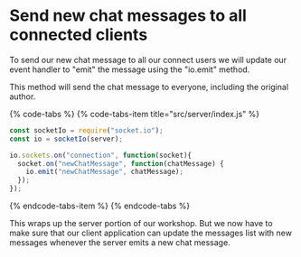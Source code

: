 # Send new chat messages to all connected clients

To send our new chat message to all our connect users we will update our event handler to "emit" the message using the "io.emit" method. 

This method will send the chat message to everyone, including the original author.

{% code-tabs %}
{% code-tabs-item title="src/server/index.js" %}
```javascript
const socketIo = require("socket.io");
const io = socketIo(server);

io.sockets.on("connection", function(socket){
  socket.on("newChatMessage", function(chatMessage) {
    io.emit("newChatMessage", chatMessage);
  });
});

```
{% endcode-tabs-item %}
{% endcode-tabs %}

This wraps up the server portion of our workshop. But we now have to make sure that our client application can update the messages list with new messages whenever the server emits a new chat message. 

